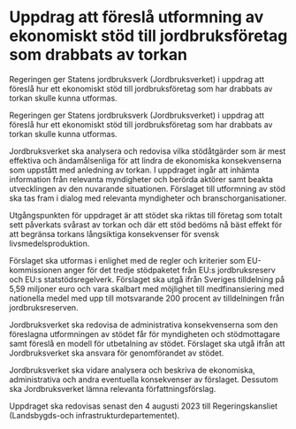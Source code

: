 # Uppdrag att föreslå utformning av ekonomiskt stöd till jordbruksföretag som drabbats av torkan

Regeringen ger Statens jordbruksverk (Jordbruksverket) i uppdrag att föreslå hur ett ekonomiskt stöd till jordbruksföretag som har drabbats av torkan skulle kunna utformas.

Regeringen ger Statens jordbruksverk (Jordbruksverket) i uppdrag att föreslå hur ett ekonomiskt stöd till jordbruksföretag som har drabbats av torkan skulle kunna utformas.

Jordbruksverket ska analysera och redovisa vilka stödåtgärder som är mest
effektiva och ändamålsenliga för att lindra de ekonomiska konsekvenserna
som uppstått med anledning av torkan. I uppdraget ingår att inhämta
information från relevanta myndigheter och berörda aktörer samt beakta
utvecklingen av den nuvarande situationen. Förslaget till utformning av stöd
ska tas fram i dialog med relevanta myndigheter och branschorganisationer.

Utgångspunkten för uppdraget är att stödet ska riktas till företag som totalt
sett påverkats svårast av torkan och där ett stöd bedöms nå bäst effekt för
att begränsa torkans långsiktiga konsekvenser för svensk
livsmedelsproduktion.

Förslaget ska utformas i enlighet med de regler och kriterier som EU-kommissionen anger för det tredje stödpaketet från EU:s jordbruksreserv
och EU:s statstödsregelverk. Förslaget ska utgå ifrån Sveriges tilldelning på
5,59 miljoner euro och vara skalbart med möjlighet till medfinansiering med
nationella medel med upp till motsvarande 200 procent av tilldelningen från
jordbruksreserven.

Jordbruksverket ska redovisa de administrativa konsekvenserna som den
föreslagna utformningen av stödet får för myndigheten och stödmottagare samt föreslå en modell för utbetalning av stödet. Förslaget ska utgå ifrån att Jordbruksverket ska ansvara för genomförandet av stödet.

Jordbruksverket ska vidare analysera och beskriva de ekonomiska, administrativa och andra eventuella konsekvenser av förslaget. Dessutom ska Jordbruksverket lämna relevanta författningsförslag.

Uppdraget ska redovisas senast den 4 augusti 2023 till Regeringskansliet (Landsbygds-och infrastrukturdepartementet).
